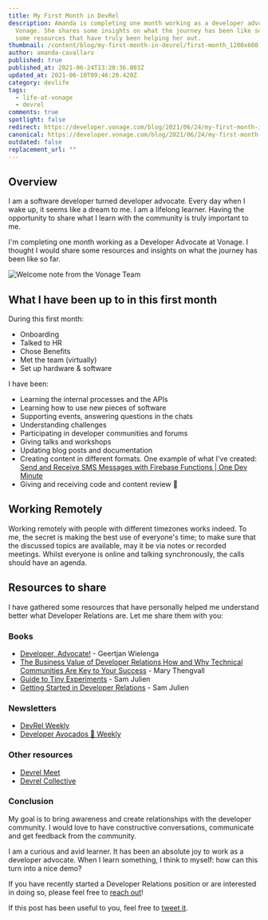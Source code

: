 ```yaml
---
title: My First Month in DevRel
description: Amanda is completing one month working as a developer advocate at
  Vonage. She shares some insights on what the journey has been like so far and
  some resources that have truly been helping her out.
thumbnail: /content/blog/my-first-month-in-devrel/first-month_1200x600.png
author: amanda-cavallaro
published: true
published_at: 2021-06-24T13:20:36.003Z
updated_at: 2021-06-10T09:46:20.420Z
category: devlife
tags:
  - life-at-vonage
  - devrel
comments: true
spotlight: false
redirect: https://developer.vonage.com/blog/2021/06/24/my-first-month-in-devrel
canonical: https://developer.vonage.com/blog/2021/06/24/my-first-month-in-devrel
outdated: false
replacement_url: ""
---
```

## Overview

I am a software developer turned developer advocate. Every day when I wake up, it seems like a dream to me. I am a lifelong learner. Having the opportunity to share what I learn with the community is truly important to me.

I'm completing one month working as a Developer Advocate at Vonage. I thought I would share some resources and insights on what the journey has been like so far.

![Welcome note from the Vonage Team](/content/blog/my-first-month-in-devrel/pxl_20210610_121009759.jpg "welcome note")

## What I have been up to in this first month

During this first month:

* Onboarding
* Talked to HR
* Chose Benefits
* Met the team (virtually)
* Set up hardware & software

I have been:

  * Learning the internal processes and the APIs
  * Learning how to use new pieces of software
  * Supporting events, answering questions in the chats
  * Understanding challenges
  * Participating in developer communities and forums
  * Giving talks and workshops
  * Updating blog posts and documentation
  * Creating content in different formats. One example of what I've created:  [Send and Receive SMS Messages with Firebase Functions | One Dev Minute](https://www.youtube.com/watch?v=c8gHy_KvQAE) 
  * Giving and receiving code and content review 💖

## Working Remotely

Working remotely with people with different timezones works indeed. To me, the secret is making the best use of everyone's time; to make sure that the discussed topics are available, may it be via notes or recorded meetings. Whilst everyone is online and talking synchronously, the calls should have an agenda.

## Resources to share

I have gathered some resources that have personally helped me understand better what Developer Relations are. Let me share them with you:

### Books

* [Developer, Advocate!](https://www.goodreads.com/book/show/48574066-developer-advocate) - Geertjan Wielenga
* [The Business Value of Developer Relations How and Why Technical Communities Are Key to Your Success](https://www.goodreads.com/book/show/40167835-the-business-value-of-developer-relations) - Mary Thengvall 
* [Guide to Tiny Experiments](https://learn.samjulien.com/guide-to-tiny-experiments) - Sam Julien 
* [Getting Started in Developer Relations](https://learn.samjulien.com/getting-started-in-developer-relations) - Sam Julien

### Newsletters

* [DevRel Weekly](https://devrelweekly.com/)
* [Developer Avocados 🥑 Weekly](https://developeravocados.net/)

### Other resources

* [Devrel Meet](https://devrel.meetsy.io/)
* [Devrel Collective](https://devrelcollective.fun/)

### Conclusion

My goal is to bring awareness and create relationships with the developer community. I would love to have constructive conversations, communicate and get feedback from the community.

I am a curious and avid learner. It has been an absolute joy to work as a developer advocate. When I learn something, I think to myself: how can this turn into a nice demo?

If you have recently started a Developer Relations position or are interested in doing so, please feel free to [reach out](https://twitter.com/amdcavallaro)!

If this post has been useful to you, feel free to <a href="https://twitter.com/intent/tweet?text=Just read this post by @amdcavallaro from @VonageDev about her first month in devrel. https://learn.vonage.com/tags/devrel/" class="btn" id="b"><i></i><span class="label" id="l">tweet it</span></a>.
